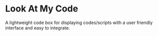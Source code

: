 Look At My Code
============

A lightweight code box for displaying codes/scripts with a user friendly interface and easy to integrate.
